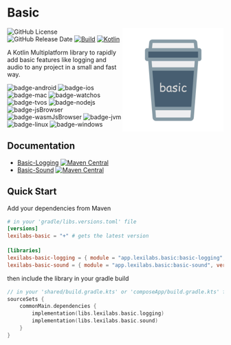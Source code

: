 # Basic
<img src="docs/images/basic.png" alt="basic" style="float:right; height:240px;"/> 

![GitHub License](https://img.shields.io/github/license/lexilabs-app/basic)
![GitHub Release Date](https://img.shields.io/github/release-date/lexilabs-app/basic)
[![Build](https://github.com/xxfast/KStore/actions/workflows/build.yml/badge.svg)](https://github.com/xxfast/KStore/actions/workflows/build.yml)
[![Kotlin](https://img.shields.io/badge/Kotlin-2.0.10-7f52ff.svg?style=flat&logo=kotlin)](https://kotlinlang.org)

A Kotlin Multiplatform library to rapidly add basic features like logging and audio to any project in a small and fast way.

![badge-android](http://img.shields.io/badge/android-fully_supported-green.svg?style=flat)
![badge-ios](http://img.shields.io/badge/ios-fully_supported-green.svg?style=flat)
![badge-mac](http://img.shields.io/badge/macos-fully_supported-green.svg?style=flat)
![badge-watchos](http://img.shields.io/badge/watchos-fully_supported-green.svg?style=flat)
![badge-tvos](http://img.shields.io/badge/tvos-fully_supported-green.svg?style=flat)
![badge-nodejs](https://img.shields.io/badge/jsNode-fully_supported-green.svg?style=flat)
![badge-jsBrowser](https://img.shields.io/badge/jsBrowser-fully_supported-green.svg?style=flat)
![badge-wasmJsBrowser](https://img.shields.io/badge/wasmJsBrowser-partially_supported-yellow.svg?style=flat)
![badge-jvm](http://img.shields.io/badge/jvm-partially_supported-yellow.svg?style=flat)
![badge-linux](http://img.shields.io/badge/linux-partially_supported-yellow.svg?style=flat)
![badge-windows](http://img.shields.io/badge/windows-partially_supported-yellow.svg?style=flat)

## Documentation
* [Basic-Logging](basic-logging/README.md) [![Maven Central](https://img.shields.io/maven-central/v/app.lexilabs.basic/basic-logging?color=blue)](https://central.sonatype.com/artifact/app.lexilabs.basic/basic-logging)
* [Basic-Sound](basic-sound/README.md) [![Maven Central](https://img.shields.io/maven-central/v/app.lexilabs.basic/basic-sound?color=blue)](https://central.sonatype.com/artifact/app.lexilabs.basic/basic-sound)

## Quick Start
Add your dependencies from Maven
```toml
# in your 'gradle/libs.versions.toml' file
[versions]
lexilabs-basic = "+" # gets the latest version

[libraries]
lexilabs-basic-logging = { module = "app.lexilabs.basic:basic-logging", version.ref = "lexilabs-basic"}
lexilabs-basic-sound = { module = "app.lexilabs.basic:basic-sound", version.ref = "lexilabs-basic" }
```
then include the library in your gradle build
```kotlin
// in your 'shared/build.gradle.kts' or 'composeApp/build.gradle.kts' file
sourceSets {
    commonMain.dependencies {
        implementation(libs.lexilabs.basic.logging)
        implementation(libs.lexilabs.basic.sound)
    }
}
```